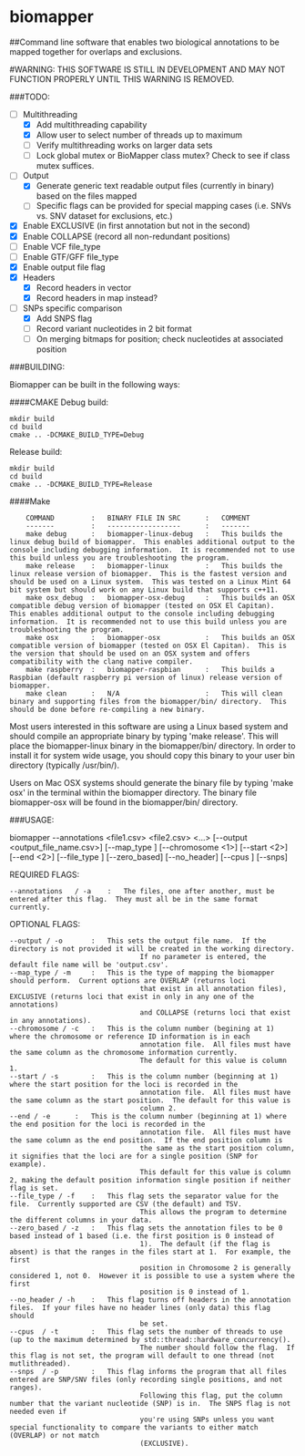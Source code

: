 # biomapper
##Command line software that enables two biological annotations to be mapped together for overlaps and exclusions.

#WARNING: THIS SOFTWARE IS STILL IN DEVELOPMENT AND MAY NOT FUNCTION PROPERLY UNTIL THIS WARNING IS REMOVED.

###TODO:
- [ ] Multithreading
  - [x] Add multithreading capability
  - [x] Allow user to select number of threads up to maximum
  - [ ] Verify multithreading works on larger data sets
  - [ ] Lock global mutex or BioMapper class mutex?  Check to see if class mutex suffices.
- [ ] Output
  - [x] Generate generic text readable output files (currently in binary) based on the files mapped
  - [ ] Specific flags can be provided for special mapping cases (i.e. SNVs vs. SNV dataset for exclusions, etc.)
- [x] Enable EXCLUSIVE (in first annotation but not in the second)
- [x] Enable COLLAPSE (record all non-redundant positions)
- [ ] Enable VCF file_type
- [ ] Enable GTF/GFF file_type
- [x] Enable output file flag
- [x] Headers
  - [x] Record headers in vector
  - [x] Record headers in map instead?
- [ ] SNPs specific comparison
  - [x] Add SNPS flag
  - [ ] Record variant nucleotides in 2 bit format
  - [ ] On merging bitmaps for position; check nucleotides at associated position

###BUILDING:

Biomapper can be built in the following ways:

####CMAKE
Debug build:
```
mkdir build
cd build
cmake .. -DCMAKE_BUILD_TYPE=Debug
```

Release build:
```
mkdir build
cd build
cmake .. -DCMAKE_BUILD_TYPE=Release
```

####Make
```
	COMMAND			:	BINARY FILE IN SRC		:	COMMENT
	-------			:	------------------		:	-------
	make debug		:	biomapper-linux-debug	:	This builds the linux debug build of biomapper.  This enables additional output to the console including debugging information.  It is recommended not to use this build unless you are troubleshooting the program.
	make release	: 	biomapper-linux			:	This builds the linux release version of biomapper.  This is the fastest version and should be used on a Linux system.  This was tested on a Linux Mint 64 bit system but should work on any Linux build that supports c++11.
	make osx_debug	:	biomapper-osx-debug		:	This builds an OSX compatible debug version of biomapper (tested on OSX El Capitan).  This enables additional output to the console including debugging information.  It is recommended not to use this build unless you are troubleshooting the program.
	make osx		:	biomapper-osx			:	This builds an OSX compatible version of biomapper (tested on OSX El Capitan).  This is the version that should be used on an OSX system and offers compatibility with the clang native compiler.
	make raspberry  :	biomapper-raspbian		:	This builds a Raspbian (default raspberry pi version of linux) release version of biomapper.
	make clean		:	N/A						:	This will clean binary and supporting files from the biomapper/bin/ directory.  This should be done before re-compiling a new binary.
```

Most users interested in this software are using a Linux based system and should compile an appropriate binary by typing 'make release'. This will place the biomapper-linux binary in the biomapper/bin/ directory.  In order to install it for system wide usage, you should copy this binary to your user bin directory (typically /usr/bin/).

Users on Mac OSX systems should generate the binary file by typing 'make osx' in the terminal within the biomapper directory.  The binary file biomapper-osx will be found in the biomapper/bin/ directory.

###USAGE:


biomapper --annotations <file1.csv> <file2.csv> <...> [--output <output_file_name.csv>] [--map_type <overlap>] [--chromosome <1>] [--start <2>] [--end <2>] [--file_type <csv>] [--zero_based] [--no_header] [--cpus <threads>] [--snps]



REQUIRED FLAGS:

    --annotations 	/ -a    :	The files, one after another, must be entered after this flag.  They must all be in the same format currently.

OPTIONAL FLAGS:

	--output / -o		:	This sets the output file name.  If the directory is not provided it will be created in the working directory.  
                                    If no parameter is entered, the default file name will be 'output.csv'.
	--map_type / -m		:	This is the type of mapping the biomapper should perform.  Current options are OVERLAP (returns loci 
                                    that exist in all annotation files), EXCLUSIVE (returns loci that exist in only in any one of the annotations) 
                                    and COLLAPSE (returns loci that exist in any annotations).
	--chromosome / -c 	:	This is the column number (begining at 1) where the chromosome or reference ID information is in each 
                                    annotation file.  All files must have the same column as the chromosome information currently.  
                                    The default for this value is column 1.
	--start / -s   		:	This is the column number (beginning at 1) where the start position for the loci is recorded in the 
                                    annotation file.  All files must have the same column as the start position.  The default for this value is 
                                    column 2.
	--end / -e		:	This is the column number (beginning at 1) where the end position for the loci is recorded in the 
                                    annotation file.  All files must have the same column as the end position.  If the end position column is 
                                    the same as the start position column, it signifies that the loci are for a single position (SNP for example).  
                                    This default for this value is column 2, making the default position information single position if neither flag is set.
	--file_type / -f	:	This flag sets the separator value for the file.  Currently supported are CSV (the default) and TSV.  
                                    This allows the program to determine the different columns in your data.
	--zero_based / -z	:	This flag sets the annotation files to be 0 based instead of 1 based (i.e. the first position is 0 instead of 
                                    1).  The default (if the flag is absent) is that the ranges in the files start at 1.  For example, the first 
                                    position in Chromosome 2 is generally considered 1, not 0.  However it is possible to use a system where the first 
                                    position is 0 instead of 1.
	--no_header / -h	:	This flag turns off headers in the annotation files.  If your files have no header lines (only data) this flag should 
                                    be set.
	--cpus 	/ -t		:	This flag sets the number of threads to use (up to the maximum determined by std::thread::hardware_concurrency().  
                                    The number should follow the flag.  If this flag is not set, the program will default to one thread (not mutlithreaded).
	--snps 	/ -p		:	This flag informs the program that all files entered are SNP/SNV files (only recording single positions, and not ranges).  
                                    Following this flag, put the column number that the variant nucleotide (SNP) is in.  The SNPS flag is not needed even if 
                                    you're using SNPs unless you want special functionality to compare the variants to either match (OVERLAP) or not match 
                                    (EXCLUSIVE).
